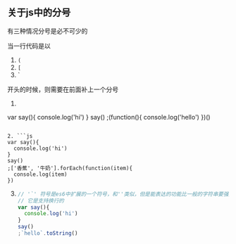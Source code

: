 > [js代码规范参考地址]:<https://standardjs.com/readme-zhcn.html>

## 关于js中的分号

有三种情况分号是必不可少的

当一行代码是以

1. `(`
2. `[`
3. `

开头的时候，则需要在前面补上一个分号

1.  ```js
   var say(){
     console.log('hi')
   }
   say()
   ;(function(){
     console.log('hello')
   })()
   ```

2. ```js
   var say(){
     console.log('hi')
   }
   say()
   ;['香蕉', '牛奶'].forEach(function(item){
     console.log(item)
   })
   ```

3. ```js
   // '`' 符号是es6中扩展的一个符号，和''类似，但是能表达的功能比一般的字符串要强，
   // 它是支持换行的
   var say(){
     console.log('hi')
   }
   say()
   ;`hello`.toString()
   ```

